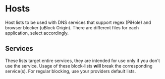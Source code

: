 # Hosts
Host lists to be used with DNS services that support regex (PiHole) and browser blocker (uBlock Origin). There are different files for each application, select accordingly.

## Services
These lists target entire services, they are intended for use only if you don't use the service. Usage of these block-lists **will** break the corresponding service(s). For regular blocking, use your providers default lists.

